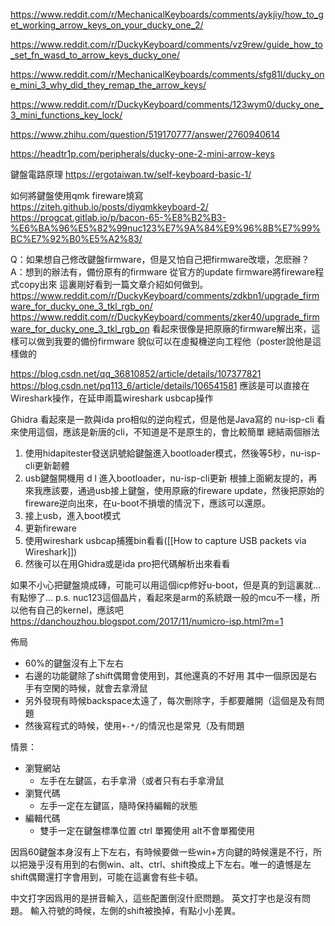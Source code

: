 
https://www.reddit.com/r/MechanicalKeyboards/comments/aykjiy/how_to_get_working_arrow_keys_on_your_ducky_one_2/

https://www.reddit.com/r/DuckyKeyboard/comments/vz9rew/guide_how_to_set_fn_wasd_to_arrow_keys_ducky_one/

https://www.reddit.com/r/MechanicalKeyboards/comments/sfg81l/ducky_one_mini_3_why_did_they_remap_the_arrow_keys/

https://www.reddit.com/r/DuckyKeyboard/comments/123wym0/ducky_one_3_mini_functions_key_lock/

https://www.zhihu.com/question/519170777/answer/2760940614

https://headtr1p.com/peripherals/ducky-one-2-mini-arrow-keys

鍵盤電路原理
https://ergotaiwan.tw/self-keyboard-basic-1/

如何將鍵盤使用qmk fireware燒寫
https://ziteh.github.io/posts/diyqmkkeyboard-2/
https://progcat.gitlab.io/p/bacon-65-%E8%B2%B3-%E6%BA%96%E5%82%99nuc123%E7%9A%84%E9%96%8B%E7%99%BC%E7%92%B0%E5%A2%83/



Q：如果想自己修改鍵盤firmware，但是又怕自己把firmware改壞，怎麽辦？
A：想到的辦法有，備份原有的firmware
從官方的update firmware將fireware程式copy出來
這裏剛好看到一篇文章介紹如何做到。
https://www.reddit.com/r/DuckyKeyboard/comments/zdkbn1/upgrade_firmware_for_ducky_one_3_tkl_rgb_on/
https://www.reddit.com/r/DuckyKeyboard/comments/zker40/upgrade_firmware_for_ducky_one_3_tkl_rgb_on
看起來很像是把原廠的firmware解出來，這樣可以做到我要的備份firmware
貌似可以在虛擬機逆向工程他（poster說他是這樣做的

https://blog.csdn.net/qq_36810852/article/details/107377821
https://blog.csdn.net/pq113_6/article/details/106541581
應該是可以直接在Wireshark操作，在延申兩篇wireshark usbcap操作

Ghidra 看起來是一款與ida pro相似的逆向程式，但是他是Java寫的
nu-isp-cli 看來使用這個，應該是新唐的cli，不知道是不是原生的，會比較簡單
總結兩個辦法
1. 使用hidapitester發送訊號給鍵盤進入bootloader模式，然後等5秒，nu-isp-cli更新韌體
2. usb鍵盤開機用 d l 進入bootloader，nu-isp-cli更新
根據上面網友提的，再來我應該要，通過usb接上鍵盤，使用原廠的fireware update，然後把原始的fireware逆向出來，在u-boot不損壞的情況下，應該可以還原。
1. 接上usb，進入boot模式
2. 更新fireware
3. 使用wireshark usbcap捕獲bin看看([[How to capture USB packets via Wireshark]])
4. 然後可以在用Ghidra或是ida pro把代碼解析出來看看

如果不小心把鍵盤燒成磚，可能可以用這個icp修好u-boot，但是真的到這裏就...有點慘了...
p.s. nuc123這個晶片，看起來是arm的系統跟一般的mcu不一樣，所以他有自己的kernel，應該吧
https://danchouzhou.blogspot.com/2017/11/numicro-isp.html?m=1

佈局

* 60%的鍵盤沒有上下左右
* 右邊的功能鍵除了shift偶爾會使用到，其他還真的不好用
  其中一個原因是右手有空閑的時候，就會去拿滑鼠
* 另外發現有時候backspace太遠了，每次刪除字，手都要離開（這個是及有問題
* 然後寫程式的時候，使用`+-*/`的情況也是常見（及有問題

情景：
* 瀏覽網站
	* 左手在左鍵區，右手拿滑（或者只有右手拿滑鼠
* 瀏覽代碼
	* 左手一定在左鍵區，隨時保持編輯的狀態
* 編輯代碼
	* 雙手一定在鍵盤標準位置
ctrl 單獨使用
alt不會單獨使用

因爲60鍵盤本身沒有上下左右，有時候要做一些win+方向鍵的時候還是不行，所以把幾乎沒有用到的右側win、alt、ctrl、shift換成上下左右。唯一的遺憾是左shift偶爾還打字會用到，可能在這裏會有些卡頓。

中文打字因爲用的是拼音輸入，這些配置倒沒什麽問題。
英文打字也是沒有問題。
輸入符號的時候，左側的shift被換掉，有點小小差異。
